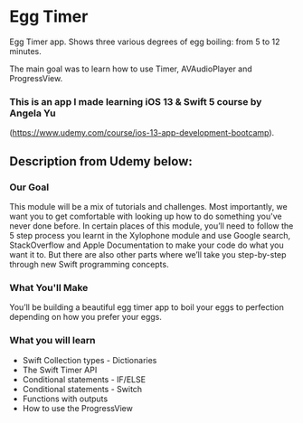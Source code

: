 # Egg Timer

Egg Timer app. Shows three various degrees of egg boiling: from 5 to 12 minutes.

The main goal was to learn how to use Timer, AVAudioPlayer and ProgressView.

### This is an app I made learning iOS 13 & Swift 5 course by Angela Yu

(https://www.udemy.com/course/ios-13-app-development-bootcamp).

## Description from Udemy below:

### Our Goal

This module will be a mix of tutorials and challenges. Most importantly, we want you to get comfortable with looking up how to do something you've never done before. In certain places of this module, you’ll need to follow the 5 step process you learnt in the Xylophone module and use Google search, StackOverflow and Apple Documentation to make your code do what you want it to. But there are also other parts where we’ll take you step-by-step through new Swift programming concepts. 

### What You'll Make

You’ll be building a beautiful egg timer app to boil your eggs to perfection depending on how you prefer your eggs. 

### What you will learn

* Swift Collection types - Dictionaries
* The Swift Timer API
* Conditional statements - IF/ELSE
* Conditional statements - Switch
* Functions with outputs
* How to use the ProgressView
